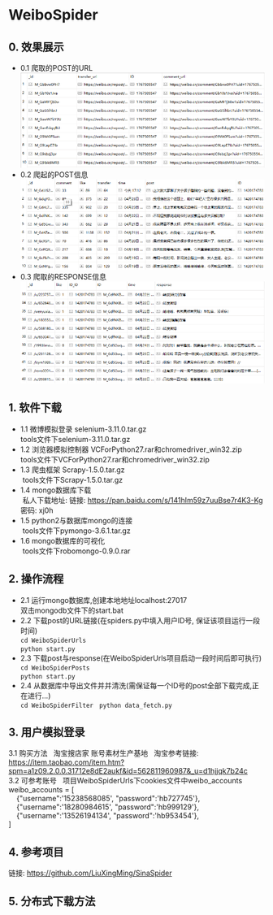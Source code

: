 # WeiboSpider  

## 0. 效果展示  
* 0.1 爬取的POST的URL  
![image](https://github.com/shen1994/README/raw/master/images/WeiboSpider_urls.jpg)  
* 0.2 爬起的POST信息  
![image](https://github.com/shen1994/README/raw/master/images/WeiboSpider_posts.jpg)  
* 0.3 爬取的RESPONSE信息  
![image](https://github.com/shen1994/README/raw/master/images/WeiboSpider_responses.jpg)  

## 1. 软件下载  
* 1.1 微博模拟登录 selenium-3.11.0.tar.gz  
   tools文件下selenium-3.11.0.tar.gz  
* 1.2 浏览器模拟控制器 VCForPython27.rar和chromedriver_win32.zip  
  tools文件下VCForPython27.rar和chromedriver_win32.zip  
* 1.3 爬虫框架 Scrapy-1.5.0.tar.gz  
  tools文件下Scrapy-1.5.0.tar.gz  
* 1.4 mongo数据库下载  
  私人下载地址: 链接: <https://pan.baidu.com/s/141hIm59z7uuBse7r4K3-Kg> 密码: xj0h  
* 1.5 python2与数据库mongo的连接  
  tools文件下pymongo-3.6.1.tar.gz  
* 1.6 mongo数据库的可视化  
  tools文件下robomongo-0.9.0.rar  
 
## 2. 操作流程  
* 2.1 运行mongo数据库,创建本地地址localhost:27017  
双击mongodb文件下的start.bat  
* 2.2 下载post的URL链接(在spiders.py中填入用户ID号, 保证该项目运行一段时间)  
`cd WeiboSpiderUrls`  
`python start.py`  
* 2.3 下载post与response(在WeiboSpiderUrls项目启动一段时间后即可执行)  
`cd WeiboSpiderPosts`  
`python start.py`  
* 2.4 从数据库中导出文件并并清洗(需保证每一个ID号的post全部下载完成,正在进行...)  
`cd WeiboSpiderFilter`  
`python data_fetch.py`  

## 3. 用户模拟登录  
3.1 购买方法  
淘宝搜店家 账号素材生产基地  
淘宝参考链接: <https://item.taobao.com/item.htm?spm=a1z09.2.0.0.31712e8dE2aukf&id=562811960987&_u=d1hjjqk7b24c>  
3.2 可参考账号  
项目WeiboSpiderUrls下cookies文件中weibo_accounts  
weibo_accounts = [  
&nbsp;&nbsp;&nbsp;&nbsp;{"username":'15238568085', "password":'hb727745'},  
&nbsp;&nbsp;&nbsp;&nbsp;{"username":'18280984615', "password":'hb999129'},  
&nbsp;&nbsp;&nbsp;&nbsp;{"username":'13526194134', "password":'hb953454'},  
]  

## 4. 参考项目  
链接: <https://github.com/LiuXingMing/SinaSpider>  

## 5. 分布式下载方法  


 
